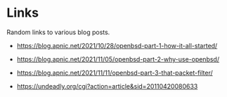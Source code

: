 # Links

Random links to various blog posts.

* https://blog.apnic.net/2021/10/28/openbsd-part-1-how-it-all-started/
* https://blog.apnic.net/2021/11/05/openbsd-part-2-why-use-openbsd/
* https://blog.apnic.net/2021/11/11/openbsd-part-3-that-packet-filter/


* https://undeadly.org/cgi?action=article&sid=20110420080633